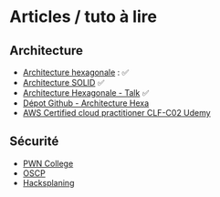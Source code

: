 # Articles / tuto à lire

## Architecture
* [Architecture hexagonale](https://blog.octo.com/architecture-hexagonale-trois-principes-et-un-exemple-dimplementation/) : ✅ 
* [Architecture SOLID](https://www.digitalocean.com/community/conceptual-articles/s-o-l-i-d-the-first-five-principles-of-object-oriented-design-fr#inversion-des-dependances) ✅ 
* [Architecture Hexagonale - Talk](https://www.youtube.com/watch?v=rjqE3B7nrJk&pp=ygUPYWZ1cCBmcmVkIGJsYW5j) ✅
* [Dépot Github - Architecture Hexa](https://github.com/blanc-frederic/demo-hexa)
* [AWS Certified cloud practitioner CLF-C02 Udemy](https://www.udemy.com/course/aws-certified-cloud-practitioner-new/)


## Sécurité 
* [PWN College](https://pwn.college/)
* [OSCP](https://www.offsec.com/courses/pen-200/)
* [Hacksplaning](https://www.hacksplaining.com/)
